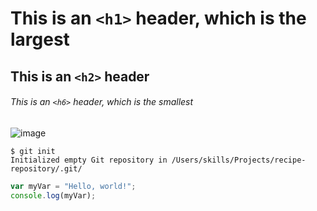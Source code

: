 # This is an `<h1>` header, which is the largest

## This is an `<h2>` header

###### This is an `<h6>` header, which is the smallest
![image](https://github.com/user-attachments/assets/2eb74f4f-8700-4ea1-92fa-03ba0c4f447d)
```
$ git init
Initialized empty Git repository in /Users/skills/Projects/recipe-repository/.git/
```
``` javascript
var myVar = "Hello, world!";
console.log(myVar);
```
